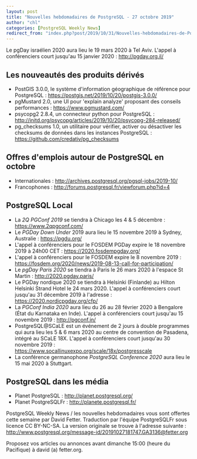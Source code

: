 ```yaml
---
layout: post
title: "Nouvelles hebdomadaires de PostgreSQL - 27 octobre 2019"
author: "chl"
categories: [PostgreSQL Weekly News]
redirect_from: "index.php?post/2019/10/31/Nouvelles-hebdomadaires-de-PostgreSQL-27-octobre-2019"
---
```



<p>Le pgDay isra&eacute;lien 2020 aura lieu le 19 mars 2020 &agrave; Tel Aviv. L'appel &agrave; conf&eacute;renciers court jusqu'au 15 janvier 2020&nbsp;: <a target="_blank" href="http://pgday.org.il/">http://pgday.org.il/</a></p>

<h2>Les nouveaut&eacute;s des produits d&eacute;riv&eacute;s</h2>

<ul>

<li>PostGIS 3.0.0, le syst&egrave;me d'information g&eacute;ographique de r&eacute;f&eacute;rence pour PostgreSQL&nbsp;: <a target="_blank" href="https://postgis.net/2019/10/20/postgis-3.0.0/">https://postgis.net/2019/10/20/postgis-3.0.0/</a></li>

<li>pgMustard 2.0, une UI pour 'explain analyze' proposant des conseils performances&nbsp;: <a target="_blank" href="https://www.pgmustard.com/">https://www.pgmustard.com/</a></li>

<li>psycopg2 2.8.4, un connecteur python pour PostgreSQL&nbsp;: <a target="_blank" href="http://initd.org/psycopg/articles/2019/10/20/psycopg-284-released/">http://initd.org/psycopg/articles/2019/10/20/psycopg-284-released/</a></li>

<li>pg_checksums 1.0, un utilitaire pour v&eacute;rifier, activer ou d&eacute;sactiver les checksums de donn&eacute;es dans les instances PostgreSQL&nbsp;: <a target="_blank" href="https://github.com/credativ/pg_checksums">https://github.com/credativ/pg_checksums</a></li>

</ul>

<!--more-->


<h2>Offres d'emplois autour de PostgreSQL en octobre</h2>

<ul>

<li>Internationales : <a target="_blank" href="http://archives.postgresql.org/pgsql-jobs/2019-10/">http://archives.postgresql.org/pgsql-jobs/2019-10/</a></li>

<li>Francophones : <a target="_blank" href="http://forums.postgresql.fr/viewforum.php?id=4">http://forums.postgresql.fr/viewforum.php?id=4</a></li>

</ul>

<h2>PostgreSQL Local</h2>

<ul>

<li>La <em>2Q PGConf 2019</em> se tiendra &agrave; Chicago les 4 & 5 d&eacute;cembre&nbsp;: <a target="_blank" href="https://www.2qpgconf.com/">https://www.2qpgconf.com/</a></li>

<li>Le <em>PGDay Down Under</em> 2019 aura lieu le 15 novembre 2019 &agrave; Sydney, Australie&nbsp;: <a target="_blank" href="https://pgdu.org/">https://pgdu.org/</a></li>

<li>L'appel &agrave; conf&eacute;renciers pour le FOSDEM PGDay expire le 18 novembre 2019 &agrave; 24h00 CET&nbsp;: <a target="_blank" href="https://2020.fosdempgday.org/">https://2020.fosdempgday.org/</a></li>

<li>L'appel &agrave; conf&eacute;renciers pour le FOSDEM expire le 8 novembre 2019&nbsp;: <a target="_blank" href="https://fosdem.org/2020/news/2019-08-13-call-for-participation/">https://fosdem.org/2020/news/2019-08-13-call-for-participation/</a></li>

<li>Le <em>pgDay Paris 2020</em> se tiendra &agrave; Paris le 26 mars 2020 &agrave; l'espace St Martin&nbsp;: <a target="_blank" href="http://2020.pgday.paris/">http://2020.pgday.paris/</a></li>

<li>Le PGDay nordique 2020 se tiendra &agrave; Helsinki (Finlande) au Hilton Helsinki Strand Hotel le 24 mars 2020. L'appel &agrave; conf&eacute;renciers court jusqu'au 31 d&eacute;cembre 2019 &agrave; l'adresse&nbsp;: <a target="_blank" href="https://2020.nordicpgday.org/cfp/">https://2020.nordicpgday.org/cfp/</a></li>

<li>La <em>PGConf India 2020</em> aura lieu du 26 au 28 f&eacute;vrier 2020 &agrave; Bengalore (&Eacute;tat du Karnataka en Inde). L'appel &agrave; conf&eacute;renciers court jusqu'au 15 novembre 2019&nbsp;: <a target="_blank" href="http://pgconf.in/">http://pgconf.in/</a></li>

<li>PostgreSQL@SCaLE est un &eacute;v&eacute;nement de 2 jours &agrave; double programmes qui aura lieu les 5 & 6 mars 2020 au centre de convention de Pasadena, int&eacute;gr&eacute; au SCaLE 18X. L'appel &agrave; conf&eacute;renciers court jusqu'au 30 novembre 2019&nbsp;: <a target="_blank" href="https://www.socallinuxexpo.org/scale/18x/postgresscale">https://www.socallinuxexpo.org/scale/18x/postgresscale</a></li>

<li>La conf&eacute;rence germanophone <em>PostgreSQL Conference 2020</em> aura lieu le 15 mai 2020 &agrave; Stuttgart.</li>

</ul>

<h2>PostgreSQL dans les m&eacute;dia</h2>

<ul>

<li>Planet PostgreSQL : <a target="_blank" href="http://planet.postgresql.org/">http://planet.postgresql.org/</a></li>

<li>Planet PostgreSQLFr : <a target="_blank" href="http://planete.postgresql.fr/">http://planete.postgresql.fr/</a></li>

</ul>

<p>PostgreSQL Weekly News / les nouvelles hebdomadaires vous sont offertes cette semaine par David Fetter. Traduction par l'&eacute;quipe PostgreSQLFr sous licence CC BY-NC-SA. La version originale se trouve &agrave; l'adresse suivante : <a target="_blank" href="http://www.postgresql.org/message-id/20191027181747.GA3136@fetter.org">http://www.postgresql.org/message-id/20191027181747.GA3136@fetter.org</a></p>

<p>Proposez vos articles ou annonces avant dimanche 15:00 (heure du Pacifique) &agrave; david (a) fetter.org.</p>